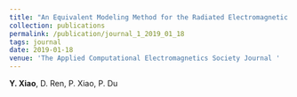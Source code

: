 ```yaml
---
title: "An Equivalent Modeling Method for the Radiated Electromagnetic Interference of PCB Based on Near-field Scanning [[Paper]](http://xiaoyinshuang.github.io/yx/files/journal1.pdf) [[Link]](https://journals.riverpublishers.com/index.php/ACES/article/view/8495)"
collection: publications
permalink: /publication/journal_1_2019_01_18
tags: journal
date: 2019-01-18
venue: 'The Applied Computational Electromagnetics Society Journal '
---
```

**Y. Xiao**, D. Ren, P. Xiao, P. Du



